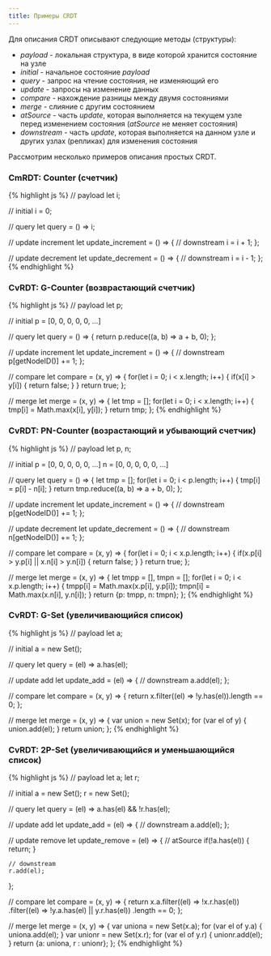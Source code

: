 ```yaml
---
title: Примеры CRDT
---
```


Для описания CRDT описывают следующие методы (структуры):

- *payload* - локальная структура, в виде которой хранится состояние на узле
- *initial* - начальное состояние *payload*
- *query* - запрос на чтение состояния, не изменяющий его
- *update* - запросы на изменение данных
- *compare* - нахождение разницы между двумя состояниями
- *merge* - слияние с другим состоянием
- *atSource* - часть *update*, которая выполняется на текущем узле перед изменением состояния (*atSource* не меняет состояния)
- *downstream* - часть *update*, которая выполняется на данном узле и других узлах (репликах) для изменения состояния

Рассмотрим несколько примеров описания простых CRDT.

### CmRDT: Counter (счетчик)

{% highlight js %}
// payload
let i;

// initial
i = 0;

// query
let query = () => i;

// update increment
let update_increment = () => {
    // downstream
    i = i + 1;
};

// update decrement
let update_decrement = () => {
    // downstream
    i = i - 1;
};
{% endhighlight %}

### CvRDT: G-Counter (возврастающий счетчик)

{% highlight js %}
// payload
let p;

// initial
p = [0, 0, 0, 0, 0, ...]

// query
let query = () => {
    return p.reduce((a, b) => a + b, 0);
};

// update increment
let update_increment = () => {
    // downstream
    p[getNodeID()] += 1;
};

// compare
let compare = (x, y) => {
    for(let i = 0; i < x.length; i++) {
        if(x[i] > y[i]) {
            return false;
        }
    }
    return true;
};

// merge
let merge = (x, y) => {
    let tmp = [];
    for(let i = 0; i < x.length; i++) {
        tmp[i] = Math.max(x[i], y[i]);
    }
    return tmp;
};
{% endhighlight %}

### CvRDT: PN-Counter (возрастающий и убывающий счетчик)

{% highlight js %}
// payload
let p, n;

// initial
p = [0, 0, 0, 0, 0, ...]
n = [0, 0, 0, 0, 0, ...]

// query
let query = () => {
    let tmp = [];
    for(let i = 0; i < p.length; i++) {
        tmp[i] = p[i] - n[i];
    }
    return tmp.reduce((a, b) => a + b, 0);
};

// update increment
let update_increment = () => {
    // downstream
    p[getNodeID()] += 1;
};

// update decrement
let update_decrement = () => {
    // downstream
    n[getNodeID()] += 1;
};

// compare
let compare = (x, y) => {
    for(let i = 0; i < x.p.length; i++) {
        if(x.p[i] > y.p[i] || x.n[i] > y.n[i]) {
            return false;
        }
    }
    return true;
};

// merge
let merge = (x, y) => {
    let tmpp = [], tmpn = [];
    for(let i = 0; i < x.p.length; i++) {
        tmpp[i] = Math.max(x.p[i], y.p[i]);
        tmpn[i] = Math.max(x.n[i], y.n[i]);
    }
    return {p: tmpp, n: tmpn};
};
{% endhighlight %}

### CvRDT: G-Set (увеличивающийся список)

{% highlight js %}
// payload
let a;

// initial
a = new Set();

// query
let query = (el) => a.has(el);

// update add
let update_add = (el) => {
    // downstream
    a.add(el);
};

// compare
let compare = (x, y) => {
    return x.filter((el) => !y.has(el)).length == 0;
};

// merge
let merge = (x, y) => {
    var union = new Set(x);
    for (var el of y) {
        union.add(el);
    }
    return union;
};
{% endhighlight %}

### CvRDT: 2P-Set (увеличивающийся и уменьшающийся список)

{% highlight js %}
// payload
let a;
let r;

// initial
a = new Set();
r = new Set();

// query
let query = (el) => a.has(el) && !r.has(el);

// update add
let update_add = (el) => {
    // downstream
    a.add(el);
};

// update remove
let update_remove = (el) => {
    // atSource
    if(!a.has(el)) {
        return;
    }
    
    // downstream
    r.add(el);
};

// compare
let compare = (x, y) => {
    return x.a.filter((el) => !x.r.has(el))
        .filter((el) => !y.a.has(el) || y.r.has(el))
        .length == 0;
};

// merge
let merge = (x, y) => {
    var uniona = new Set(x.a);
    for (var el of y.a) {
        uniona.add(el);
    }
    var unionr = new Set(x.r);
    for (var el of y.r) {
        unionr.add(el);
    }
    return {a: uniona, r : unionr};
};
{% endhighlight %}